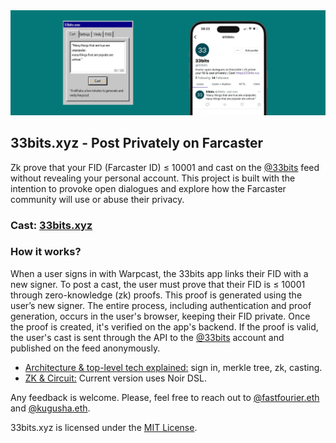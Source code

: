 <img alt="Banner" src="https://github.com/33bits-xyz/.github/blob/main/banner.png?raw=true">


## 33bits.xyz - Post Privately on Farcaster

Zk prove that your FID (Farcaster ID) ≤ 10001 and cast on the [@33bits](https://warpcast.com/33bits) feed without revealing your personal account. This project is built with the intention to provoke open dialogues and explore how the Farcaster community will use or abuse their privacy.

### Cast: [33bits.xyz](https://33bits.xyz/)


### How it works? 

When a user signs in with Warpcast, the 33bits app links their FID with a new signer. To post a cast, the user must prove that their FID is ≤ 10001 through zero-knowledge (zk) proofs. This proof is generated using the user’s new signer. The entire process, including authentication and proof generation, occurs in the user's browser, keeping their FID private. Once the proof is created, it's verified on the app's backend. If the proof is valid, the user's cast is sent through the API to the [@33bits](https://warpcast.com/33bits) account and published on the feed anonymously.

- [Architecture & top-level tech explained:](https://github.com/33bits-xyz/docs) sign in, merkle tree, zk, casting. 
- [ZK & Circuit:](https://github.com/33bits-xyz/app) Current version uses Noir DSL. 

Any feedback is welcome. Please, feel free to reach out to [@fastfourier.eth](https://warpcast.com/fastfourier.eth) and [@kugusha.eth](https://warpcast.com/kugusha.eth). 


33bits.xyz is licensed under the [MIT License](https://github.com/33bits-xyz/app/blob/main/LICENSE).

